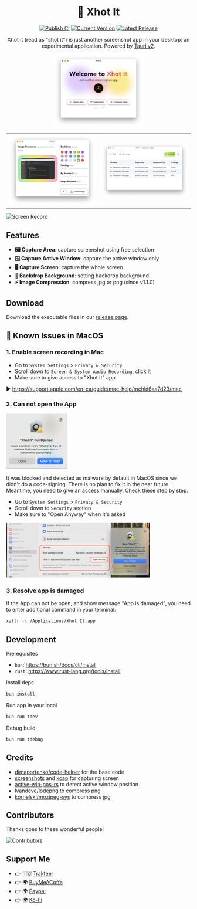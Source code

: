 <div align="center">
  <h1>📸 Xhot It</h1>
</div>

<div align="center">
  <a href="https://github.com/mazipan/xhotit/actions"><img alt="Publish CI" src="https://github.com/mazipan/xhotit/actions/workflows/publish-to-manual-release.yml/badge.svg"></a>
  <a href="https://github.com/mazipan/xhotit/releases"><img alt="Current Version" src="https://img.shields.io/github/package-json/v/mazipan/xhotit"></a>
  <a href="https://github.com/mazipan/xhotit/releases"><img alt="Latest Release" src="https://img.shields.io/github/v/release/mazipan/xhotit"></a>
  <p>Xhot it (read as "shot it") is just another screenshot app in your desktop: an experimental application. Powered by <a href="https://v2.tauri.app/" target="_blank" rel="noopener noreferrer">Tauri v2</a>.</p>
  <img src="./screenshots/01-welcome-screen.png" alt="welcome to xhot it" height="200" />
</div>

|                |                 |
| -------------- | --------------- |
| ![backdrop editor](./screenshots/02-backdrop-editor.png) | ![image compressor](./screenshots/03-image-compressor.png) |

![Screen Record](./screenshots/screenrecord.gif)

## Features

- **🖼️ Capture Area**: capture screenshot using free selection
- **🪟 Capture Active Window**: capture the active window only
- **🖥️ Capture Screen**: capture the whole screen
- **🎨 Backdrop Background**: setting backdrop background
- **⚡️ Image Compression**: compress jpg or png (since v1.1.0)

## Download

Download the executable files in our [release page](https://github.com/mazipan/xhotit/releases).

## 🍏 Known Issues in MacOS

### 1. Enable screen recording in Mac

- Go to `System Settings` > `Privacy & Security`
- Scroll down to `Screen & System Audio Recording`, click it
- Make sure to give access to "Xhot It" app.

▶️ https://support.apple.com/en-ca/guide/mac-help/mchld6aa7d23/mac

### 2. Can not open the App

<img src="./screenshots/mac-cannot-open.png" alt="MacOS can not open" height="150" />

It was blocked and detected as malware by default in MacOS since we didn't do a code-signing. There is no plan to fix it in the near future. Meantime, you need to give an access manually. Check these step by step:

- Go to `System Settings` > `Privacy & Security`
- Scroll down to `Security` section
- Make sure to "Open Anyway" when it's asked

<img src="./screenshots/mac-open-anyway.png" alt="MacOS open app anyway" height="150" />

### 3. Resolve app is damaged

If the App can not be open, and show message "App is damaged", you need to enter additional command in your terminal:

```bash
xattr -c /Applications/Xhot It.app
```

## Development

Prerequisites

- `bun`: https://bun.sh/docs/cli/install
- `rust`: https://www.rust-lang.org/tools/install

Install deps

```bash
bun install
```

Run app in your local

```bash
bun run tdev
```

Debug build

```bash
bun run tdebug
```

## Credits

- [dimaportenko/code-helper](https://github.com/dimaportenko/code-helper) for the base code
- [screenshots](https://crates.io/crates/screenshots) and [xcap](https://crates.io/crates/xcap) for capturing screen
- [active-win-pos-rs](https://crates.io/crates/active-win-pos-rs/) to detect active window position
- [lvandeve/lodepng](https://github.com/lvandeve/lodepng) to compress png
- [kornelski/mozjpeg-sys](https://github.com/kornelski/mozjpeg-sys) to compress jpg

## Contributors

Thanks goes to these wonderful people!

[![Contributors](https://contrib.rocks/image?repo=mazipan/xhotit)](https://github.com/mazipan/xhotit/graphs/contributors)

## Support Me

- 👉 🇮🇩 [Trakteer](https://trakteer.id/mazipan/tip?utm_source=github-mazipan)
- 👉 🌍 [BuyMeACoffe](https://www.buymeacoffee.com/mazipan?utm_source=github-mazipan)
- 👉 🌍 [Paypal](https://www.paypal.me/mazipan?utm_source=github-mazipan)
- 👉 🌍 [Ko-Fi](https://ko-fi.com/mazipan?utm_source=github-mazipan)

